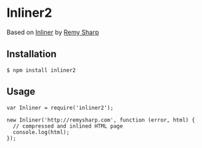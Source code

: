 # Inliner2

Based on [Inliner](http://github.com/remy/inliner) by [Remy Sharp](http://github.com/remy)

## Installation

    $ npm install inliner2

## Usage

    var Inliner = require('inliner2');

    new Inliner('http://remysharp.com', function (error, html) {
      // compressed and inlined HTML page
      console.log(html);
    });
  